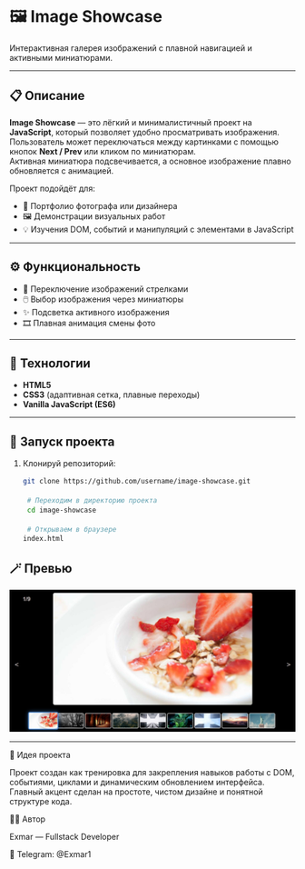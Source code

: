 # 🖼️ Image Showcase

Интерактивная галерея изображений с плавной навигацией и активными миниатюрами.

---

## 📋 Описание

**Image Showcase** — это лёгкий и минималистичный проект на **JavaScript**, который позволяет удобно просматривать изображения.  
Пользователь может переключаться между картинками с помощью кнопок **Next / Prev** или кликом по миниатюрам.  
Активная миниатюра подсвечивается, а основное изображение плавно обновляется с анимацией.

Проект подойдёт для:
- 🎨 Портфолио фотографа или дизайнера  
- 🖼️ Демонстрации визуальных работ  
- 💡 Изучения DOM, событий и манипуляций с элементами в JavaScript  

---

## ⚙️ Функциональность

- 🔁 Переключение изображений стрелками  
- 🖱️ Выбор изображения через миниатюры  
- ✨ Подсветка активного изображения  
- 🎞️ Плавная анимация смены фото  

---

## 🧩 Технологии

- **HTML5**
- **CSS3** (адаптивная сетка, плавные переходы)
- **Vanilla JavaScript (ES6)**

---

## 🚀 Запуск проекта

1. Клонируй репозиторий:
   ```bash
   git clone https://github.com/username/image-showcase.git
   
    # Переходим в директорию проекта
    cd image-showcase

    # Открываем в браузере
   index.html
   ```

## 🪄 Превью 
![Preview](preview.png)

---

🧠 Идея проекта

Проект создан как тренировка для закрепления навыков работы с DOM, событиями, циклами и динамическим обновлением интерфейса.
Главный акцент сделан на простоте, чистом дизайне и понятной структуре кода.

👨‍💻 Автор

Exmar — Fullstack Developer

📧 Telegram: @Exmar1
